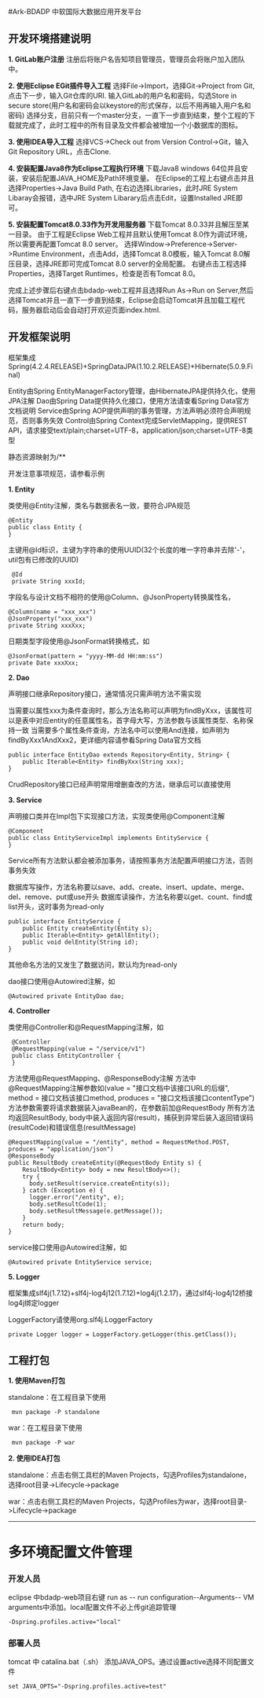 #Ark-BDADP
中软国际大数据应用开发平台

## 开发环境搭建说明 ##

 **1. GitLab账户注册**
注册后将账户名告知项目管理员，管理员会将账户加入团队中。

 **2. 使用Eclipse EGit插件导入工程**
      选择File->Import，选择Git->Project from Git, 点击下一步，输入Git仓库的URI.
      输入GitLab的用户名和密码，勾选Store in secure store(用户名和密码会以keystore的形式保存，以后不用再输入用户名和密码)
      选择分支，目前只有一个master分支，一直下一步直到结束，整个工程的下载就完成了，此时工程中的所有目录及文件都会被增加一个小数据库的图标。

 **3. 使用IDEA导入工程**
      选择VCS->Check out from Version Control->Git，输入Git Repository URL，点击Clone.

 **4. 安装配置Java8作为Eclipse工程执行环境**
       下载Java8 windows 64位并且安装，安装后配置JAVA_HOME及Path环境变量。
       在Eclipse的工程上右键点击并且选择Properties->Java Build Path, 在右边选择Libraries，此时JRE System Libaray会报错，选中JRE System Libarary后点击Edit，设置Installed JRE即可。

 **5. 安装配置Tomcat8.0.33作为开发用服务器**
       下载Tomcat 8.0.33并且解压至某一目录。
       由于工程是Eclipse Web工程并且默认使用Tomcat 8.0作为调试环境，所以需要再配置Tomcat 8.0 server。
       选择Window->Preference->Server->Runtime Environment，点击Add，选择Tomcat 8.0模板，输入Tomcat 8.0解压目录，选择JRE即可完成Tomcat 8.0 server的全局配置。
       右键点击工程选择Properties，选择Target Runtimes，检查是否有Tomcat 8.0。

完成上述步骤后右键点击bdadp-web工程并且选择Run As->Run on Server,然后选择Tomcat并且一直下一步直到结束，Eclipse会启动Tomcat并且加载工程代码，服务器启动后会自动打开欢迎页面index.html.

## 开发框架说明 ##

框架集成Spring(4.2.4.RELEASE)+SpringDataJPA(1.10.2.RELEASE)+Hibernate(5.0.9.Final)

Entity由Spring EntityManagerFactory管理，由HibernateJPA提供持久化，使用JPA注解
Dao由Spring Data提供持久化接口，使用方法请查看Spring Data官方文档说明
Service由Spring AOP提供声明的事务管理，方法声明必须符合声明规范，否则事务失效
Control由Spring Context完成ServletMapping，提供REST API，请求接受text/plain;charset=UTF-8，application/json;charset=UTF-8类型

静态资源映射为/**

开发注意事项规范，请参看示例

 **1. Entity**

   类使用@Entity注解，类名与数据表名一致，要符合JPA规范

    @Entity
    public class Entity {
    }

   主键用@Id标识，主键为字符串的使用UUID(32个长度的唯一字符串并去除'-'，util包有已修改的UUID)

     @Id
     private String xxxId;

   字段名与设计文档不相符的使用@Column、@JsonProperty转换属性名，

    @Column(name = "xxx_xxx")
    @JsonProperty("xxx_xxx")
    private String xxxXxx;

   日期类型字段使用@JsonFormat转换格式，如

    @JsonFormat(pattern = "yyyy-MM-dd HH:mm:ss")
    private Date xxxXxx;

 **2. Dao**

   声明接口继承Repository接口，通常情况只需声明方法不需实现

   当需要以属性xxx为条件查询时，那么方法名称可以声明为findByXxx，该属性可以是表中对应entity的任意属性名，首字母大写，方法参数与该属性类型、名称保持一致
   当需要多个属性条件查询，方法名中可以使用And连接，如声明为findByXxx1AndXxx2，更详细内容请参看Spring Data官方文档

    public interface EntityDao extends Repository<Entity, String> {
        public Iterable<Entity> findByXxx(String xxx);
    }

   CrudRepository接口已经声明常用增删查改的方法，继承后可以直接使用

 **3. Service**

   声明接口类并在Impl包下实现接口方法，实现类使用@Component注解

    @Component
    public class EntityServiceImpl implements EntityService {
    }

   Service所有方法默认都会被添加事务，请按照事务方法配置声明接口方法，否则事务失效

   数据库写操作，方法名称要以save、add、create、insert、update、merge、del、remove、put或use开头
   数据库读操作，方法名称要以get、count、find或list开头，这时事务为read-only

    public interface EntityService {
        public Entity createEntity(Entity s);
        public Iterable<Entity> getAllEntity();
        public void delEntity(String id);
    }

   其他命名方法的又发生了数据访问，默认均为read-only

   dao接口使用@Autowired注解，如

    @Autowired private EntityDao dao;

 **4. Controller**

   类使用@Controller和@RequestMapping注解，如

     @Controller
     @RequestMapping(value = "/service/v1")
     public class EntityController {
     }

   方法使用@RequestMapping、@ResponseBody注解
   方法中@RequestMapping注解参数如(value = "接口文档中该接口URL的后缀", method = 接口文档该接口method, produces = "接口文档该接口contentType")
   方法参数需要将请求数据装入javaBean的，在参数前加@RequestBody
   所有方法均返回ResultBody, body中装入返回内容(result)，捕获到异常后装入返回错误码(resultCode)和错误信息(resultMessage)

    @RequestMapping(value = "/entity", method = RequestMethod.POST, produces = "application/json")
    @ResponseBody
    public ResultBody createEntity(@RequestBody Entity s) {
        ResultBody<Entity> body = new ResultBody<>();
        try {
          body.setResult(service.createEntity(s));
        } catch (Exception e) {
          logger.error("/entity", e);
          body.setResultCode(1);
          body.setResultMessage(e.getMessage());
        }
        return body;
    }

   service接口使用@Autowired注解，如

    @Autowired private EntityService service;

 **5. Logger**

   框架集成slf4j(1.7.12)+slf4j-log4j12(1.7.12)+log4j(1.2.17)，通过slf4j-log4j12桥接log4j绑定logger

   LoggerFactory请使用org.slf4j.LoggerFactory

    private Logger logger = LoggerFactory.getLogger(this.getClass());

## 工程打包 ##

**1. 使用Maven打包**

   standalone：在工程目录下使用

     mvn package -P standalone

   war：在工程目录下使用

     mvn package -P war

**2. 使用IDEA打包**

   standalone：点击右侧工具栏的Maven Projects，勾选Profiles为standalone，选择root目录->Lifecycle->package

   war：点击右侧工具栏的Maven Projects，勾选Profiles为war，选择root目录->Lifecycle->package


----

# 多环境配置文件管理


### 开发人员
eclipse 中bdadp-web项目右键 run as -- run  configuration--Arguments-- VM arguments中添加。local配置文件不必上传git追踪管理

```
-Dspring.profiles.active="local"
```

### 部署人员

tomcat 中 catalina.bat（.sh） 添加JAVA_OPS。通过设置active选择不同配置文件
```
set JAVA_OPTS="-Dspring.profiles.active=test"
```




